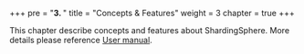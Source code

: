 +++
pre = "<b>3. </b>"
title = "Concepts & Features"
weight = 3
chapter = true
+++

This chapter describe concepts and features about ShardingSphere. More details please reference [User manual](/en/manual/).
